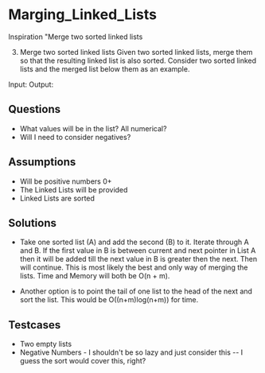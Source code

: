 # Marging_Linked_Lists

Inspiration "Merge two sorted linked lists

3. Merge two sorted linked lists
Given two sorted linked lists, merge them so that the resulting linked list is also sorted. Consider two sorted linked lists and the merged list below them as an example.

Input: 
Output: 

Questions 
---------------------------------------
- What values will be in the list? All numerical? 
- Will I need to consider negatives?

Assumptions 
---------------------------------------
- Will be positive numbers 0+ 
- The Linked Lists will be provided
- Linked Lists are sorted

Solutions
---------------------------------------
- Take one sorted list (A) and add the second (B) to it. Iterate through A and B. If the first value in B is between current and next pointer in List A then it will be added till the next value in B is greater then the next. Then will continue. This is most likely the best and only way of merging the lists. Time and Memory will both be O(n + m).

- Another option is to point the tail of one list to the head of the next and sort the list. This would be O((n+m)log(n+m)) for time.

Testcases
---------------------------------------
- Two empty lists 
- Negative Numbers - I shouldn't be so lazy and just consider this -- I guess the sort would cover this, right?
